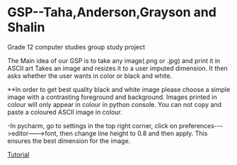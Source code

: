 # GSP--Taha,Anderson,Grayson and Shalin
Grade 12 computer studies group study project


The Main idea of our GSP is to take any image(.png or .jpg) and print it in ASCII art Takes an image and resizes it to a user imputed dimension. It then asks whether the user wants in color or black and white.

**In order to get best quality black and white image please choose a simple image with a contrasting foreground and background. Images printed in colour will only appear in colour in python console. You can not copy and paste a coloured ASCII image in colour.

-In pycharm, go to settings in the top right corner, click on preferences--->editor--->font, then change line height to 0.8 and then apply. This ensures the best dimension for the image.

[Tutorial](https://drive.google.com/file/d/1zwoEoPJjrh7a5_C2Me24CpD0v8hf291I/view)
